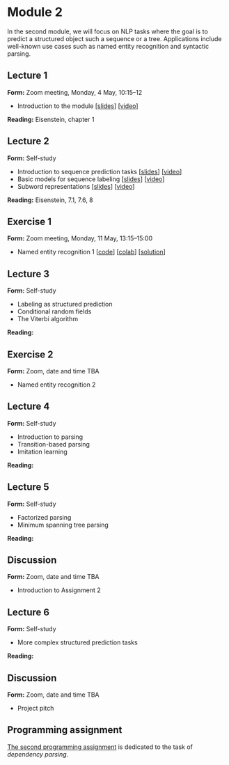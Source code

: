 # Module 2

In the second module, we will focus on NLP tasks where the goal is to predict a structured object such a sequence or a tree. Applications include well-known use cases such as named entity recognition and syntactic parsing.

## Lecture 1

**Form:** Zoom meeting, Monday, 4 May, 10:15–12

* Introduction to the module [[slides](slides/module2.pdf)] [[video](https://youtu.be/PK0Kil5REy8)]

**Reading:** Eisenstein, chapter 1

## Lecture 2

**Form:** Self-study

* Introduction to sequence prediction tasks [[slides](slides/slides-221.pdf)] [[video](https://youtu.be/VCORDrz-Tzs)]
* Basic models for sequence labeling [[slides](slides/slides-222.pdf)] [[video](https://youtu.be/E7jrhDkrmZQ)]
* Subword representations [[slides](slides/slides-223.pdf)] [[video](https://youtu.be/1ZDpYspEM_M)]

**Reading:** Eisenstein, 7.1, 7.6, 8

## Exercise 1

**Form:** Zoom meeting, Monday, 11 May, 13:15–15:00

* Named entity recognition 1 [[code](https://github.com/liu-nlp/dl4nlp/tree/master/exercise2_1)] [[colab](https://drive.google.com/file/d/1xLwc_NGpqscRfJaQAITmE5CoTRqksJAz/view)] [[solution](https://github.com/liu-nlp/dl4nlp/blob/master/exercise2_1/Exercise%202.1%20solution.ipynb)]

## Lecture 3

**Form:** Self-study

* Labeling as structured prediction
* Conditional random fields
* The Viterbi algorithm

**Reading:**

## Exercise 2

**Form:** Zoom, date and time TBA

* Named entity recognition 2

## Lecture 4

**Form:** Self-study

* Introduction to parsing
* Transition-based parsing
* Imitation learning

**Reading:** 

## Lecture 5

**Form:** Self-study

* Factorized parsing
* Minimum spanning tree parsing

**Reading:** 

## Discussion

**Form:** Zoom, date and time TBA

* Introduction to Assignment 2

## Lecture 6

**Form:** Self-study

* More complex structured prediction tasks

**Reading:** 

## Discussion

**Form:** Zoom, date and time TBA

* Project pitch

## Programming assignment

[The second programming assignment](assignment2/assignment2.ipynb) is dedicated to the task of *dependency parsing*.
